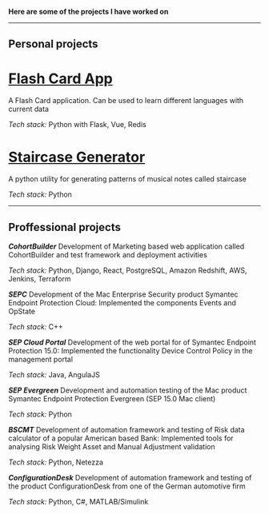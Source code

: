 

**Here are some of the projects I have worked on**

---
Personal projects
---
# [Flash Card App](https://github.com/spsree4u/flash_card_application)
A Flash Card application. Can be used to learn different languages with current data

*Tech stack:* Python with Flask, Vue, Redis

# [Staircase Generator](https://github.com/spsree4u/staircase_generator)
A python utility for generating patterns of musical notes called staircase

*Tech stack:* Python

---
Proffessional projects
---

***CohortBuilder***	Development of Marketing based web application called CohortBuilder and test framework and deployment activities

*Tech stack:* Python, Django, React, PostgreSQL, Amazon Redshift, AWS, Jenkins, Terraform

***SEPC***	Development of the Mac Enterprise Security product Symantec Endpoint Protection Cloud: Implemented the components Events and OpState

*Tech stack:* C++

***SEP Cloud Portal***	Development of the web portal for of Symantec Endpoint Protection 15.0: Implemented the functionality Device Control Policy in the management portal

*Tech stack:* Java, AngulaJS

***SEP Evergreen***	Development and automation testing of the Mac product Symantec Endpoint Protection Evergreen (SEP 15.0 Mac client)

*Tech stack:* Python

***BSCMT***	Development of automation framework and testing of Risk data calculator of a popular American based Bank: Implemented tools for analysing Risk Weight Asset and Manual Adjustment validation

*Tech stack:* Python, Netezza

***ConfigurationDesk***	Development of automation framework and testing of the product ConfigurationDesk from one of the German automotive firm

*Tech stack:* Python, C#, MATLAB/Simulink

